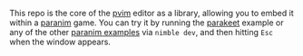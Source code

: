 This repo is the core of the [pvim](https://github.com/paranim/pvim) editor as a library, allowing you to embed it within a [paranim](https://github.com/paranim/paranim) game. You can try it by running the [parakeet](https://github.com/paranim/parakeet) example or any of the other [paranim examples](https://github.com/paranim/paranim_examples) via `nimble dev`, and then hitting `Esc` when the window appears.
